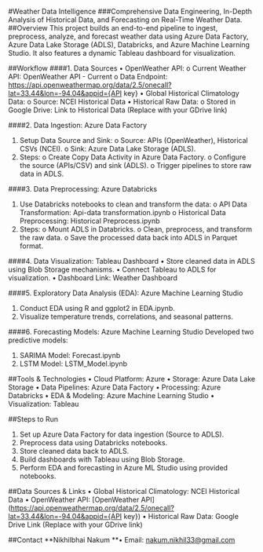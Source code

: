 #Weather Data Intelligence
###Comprehensive Data Engineering, In-Depth Analysis of Historical Data, and Forecasting on Real-Time Weather Data.
##Overview
This project builds an end-to-end pipeline to ingest, preprocess, analyze, and forecast weather data using Azure Data Factory, Azure Data Lake Storage (ADLS), Databricks, and Azure Machine Learning Studio. It also features a dynamic Tableau dashboard for visualization.
 
##Workflow
####1. Data Sources
•	OpenWeather API:
o	Current Weather API: OpenWeather API - Current
o	Data Endpoint:
https://api.openweathermap.org/data/2.5/onecall?lat=33.44&lon=-94.04&appid={API key}
•	Global Historical Climatology Data:
o	Source: NCEI Historical Data
•	Historical Raw Data:
o	Stored in Google Drive: Link to Historical Data (Replace with your GDrive link)
 
####2. Data Ingestion: Azure Data Factory
1.	Setup Data Source and Sink:
o	Source: APIs (OpenWeather), Historical CSVs (NCEI).
o	Sink: Azure Data Lake Storage (ADLS).
2.	Steps:
o	Create Copy Data Activity in Azure Data Factory.
o	Configure the source (APIs/CSV) and sink (ADLS).
o	Trigger pipelines to store raw data in ADLS.
 
####3. Data Preprocessing: Azure Databricks
1.	Use Databricks notebooks to clean and transform the data:
o	API Data Transformation: Api-data transformation.ipynb
o	Historical Data Preprocessing: Historical Preprocess.ipynb
2.	Steps:
o	Mount ADLS in Databricks.
o	Clean, preprocess, and transform the raw data.
o	Save the processed data back into ADLS in Parquet format.
 
####4. Data Visualization: Tableau Dashboard
•	Store cleaned data in ADLS using Blob Storage mechanisms.
•	Connect Tableau to ADLS for visualization.
•	Dashboard Link: Weather Dashboard
 
####5. Exploratory Data Analysis (EDA): Azure Machine Learning Studio
1.	Conduct EDA using R and ggplot2 in EDA.ipynb.
2.	Visualize temperature trends, correlations, and seasonal patterns.
 
####6. Forecasting Models: Azure Machine Learning Studio
Developed two predictive models:
1.	SARIMA Model: Forecast.ipynb
2.	LSTM Model: LSTM_Model.ipynb
 
##Tools & Technologies
•	Cloud Platform: Azure
•	Storage: Azure Data Lake Storage
•	Data Pipelines: Azure Data Factory
•	Processing: Azure Databricks
•	EDA & Modeling: Azure Machine Learning Studio
•	Visualization: Tableau
 
##Steps to Run
1.	Set up Azure Data Factory for data ingestion (Source to ADLS).
2.	Preprocess data using Databricks notebooks.
3.	Store cleaned data back to ADLS.
4.	Build dashboards with Tableau using Blob Storage.
5.	Perform EDA and forecasting in Azure ML Studio using provided notebooks.
 
##Data Sources & Links
•	Global Historical Climatology: NCEI Historical Data
•	OpenWeather API: [OpenWeather API](https://api.openweathermap.org/data/2.5/onecall?lat=33.44&lon=-94.04&appid={API key})
•	Historical Raw Data: Google Drive Link (Replace with your GDrive link)
 
##Contact
**Nikhilbhai Nakum
**•	Email: nakum.nikhil33@gmail.com
 
